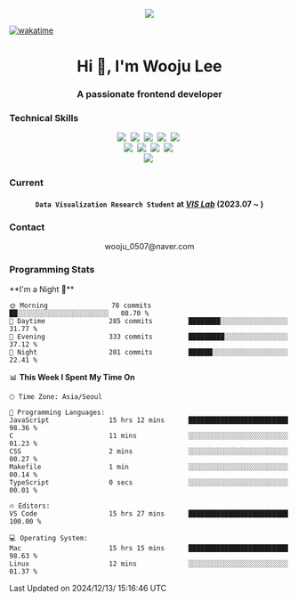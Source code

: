 <p align="center">
  <img src="https://capsule-render.vercel.app/api?type=soft&color=auto&height=150&section=header&text=wj-cosmos57&fontSize=70&animation=twinkling">
</p>

[![wakatime](https://wakatime.com/badge/user/018e39b2-cfad-45d7-ae48-52bae207fdf1.svg)](https://wakatime.com/@018e39b2-cfad-45d7-ae48-52bae207fdf1)
<h1 align="center">Hi 👋, I'm Wooju Lee</h1>
<h3 align="center">A passionate frontend developer</h3>

<h3 align="left">Technical Skills</h3>
<p align="center">
  <img src="https://img.shields.io/badge/C-A8B9CC?style=flat-square&logo=C&logoColor=white"/>&nbsp 
  <img src="https://img.shields.io/badge/C++-00599C?style=flat-square&logo=C%2B%2B&logoColor=white"/>&nbsp
  <img src="https://img.shields.io/badge/Python-3766AB?style=flat-square&logo=Python&logoColor=white"/>&nbsp 
  <img src="https://img.shields.io/badge/Java-007396?style=flat-square&logo=java&logoColor=white"/>&nbsp
  <img src="https://img.shields.io/badge/Javascript-f0db4e?style=flat-square&logo=javascript&logoColor=white"/>&nbsp 
  <br>
  <img src="https://img.shields.io/badge/CSS-1572B6?style=flat-square&logo=css3&logoColor=white"/>&nbsp 
  <img src="https://img.shields.io/badge/HTML-E34F26?style=flat-square&logo=html5&logoColor=white"/>&nbsp 
  <img src="https://img.shields.io/badge/React-61dafb?style=flat-square&logo=React&logoColor=white"/>&nbsp 
  <img src="https://img.shields.io/badge/React%20Native-61dafb?style=flat-square&logo=React&logoColor=white"/>&nbsp
  <br>
  <img src="https://img.shields.io/badge/D3.js-F9A03C?style=flat-square&logo=d3.js&logoColor=white"/>&nbsp
</p>

<h3 align="left">Current</h3>
<h4 align="center">
  <code>Data Visualization Research Student</code> at 
  <a href="http://vis.ssu.ac.kr/" target="_blank"><strong><em>VIS Lab</em></strong></a> (2023.07 ~ )
</h4>

<h3 align="left">Contact</h3>
<p align="center">
  wooju_0507@naver.com
</p>

<h3 align="left">Programming Stats</h3>
<!--START_SECTION:waka-->
**I'm a Night 🦉** 

```text
🌞 Morning                78 commits          ██░░░░░░░░░░░░░░░░░░░░░░░   08.70 % 
🌆 Daytime                285 commits         ████████░░░░░░░░░░░░░░░░░   31.77 % 
🌃 Evening                333 commits         █████████░░░░░░░░░░░░░░░░   37.12 % 
🌙 Night                  201 commits         ██████░░░░░░░░░░░░░░░░░░░   22.41 % 
```


📊 **This Week I Spent My Time On** 

```text
🕑︎ Time Zone: Asia/Seoul

💬 Programming Languages: 
JavaScript               15 hrs 12 mins      █████████████████████████   98.36 % 
C                        11 mins             ░░░░░░░░░░░░░░░░░░░░░░░░░   01.23 % 
CSS                      2 mins              ░░░░░░░░░░░░░░░░░░░░░░░░░   00.27 % 
Makefile                 1 min               ░░░░░░░░░░░░░░░░░░░░░░░░░   00.14 % 
TypeScript               0 secs              ░░░░░░░░░░░░░░░░░░░░░░░░░   00.01 % 

🔥 Editors: 
VS Code                  15 hrs 27 mins      █████████████████████████   100.00 % 

💻 Operating System: 
Mac                      15 hrs 15 mins      █████████████████████████   98.63 % 
Linux                    12 mins             ░░░░░░░░░░░░░░░░░░░░░░░░░   01.37 % 
```


 Last Updated on 2024/12/13/ 15:16:46 UTC
<!--END_SECTION:waka-->

<!--
**wj-cosmos57/wj-cosmos57** is a ✨ _special_ ✨ repository because its `README.md` (this file) appears on your GitHub profile.

Here are some ideas to get you started:

- 🔭 I’m currently working on ...
- 🌱 I’m currently learning ...
- 👯 I’m looking to collaborate on ...
- 🤔 I’m looking for help with ...
- 💬 Ask me about ...
- 📫 How to reach me: ...
- 😄 Pronouns: ...
- ⚡ Fun fact: ...
-->
